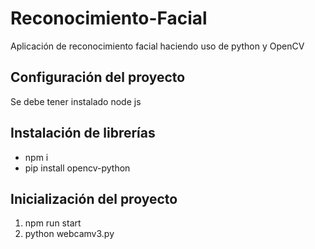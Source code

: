 # Reconocimiento-Facial
Aplicación de reconocimiento facial haciendo uso de python y OpenCV


## Configuración del proyecto
Se debe tener instalado node js


## Instalación de librerías
- npm i
- pip install opencv-python


## Inicialización del proyecto

1. npm run start
2. python webcamv3.py

